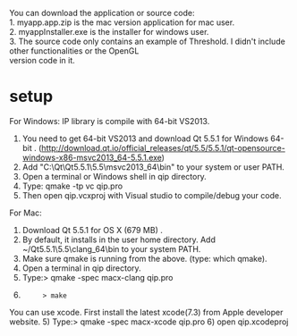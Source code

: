 You can download the application or source code: </br>
     1. myapp.app.zip is the mac version application for mac user.</br>
     2. myappInstaller.exe is the installer for windows user.</br>
     3. The source code only contains an example of Threshold. I didn't include other functionalities or the OpenGL</br> version code in it.

# setup

For Windows:
IP library is compile with 64-bit VS2013.
1) You need to get 64-bit VS2013 and  download Qt 5.5.1 for Windows 64-bit .
(http://download.qt.io/official_releases/qt/5.5/5.5.1/qt-opensource-windows-x86-msvc2013_64-5.5.1.exe)
2) Add "C:\Qt\Qt5.5.1\5.5\msvc2013_64\bin" to your system or user PATH.
3) Open a terminal or Windows shell in qip directory.
4) Type: qmake -tp vc qip.pro
5) Then open qip.vcxproj with Visual studio to compile/debug your code.


For Mac:
1) Download Qt 5.5.1 for OS X (679 MB) .
2) By default, it installs in the user home directory. 
Add ~/Qt5.5.1\5.5\clang_64\bin to your system PATH.
3) Make sure qmake is running from the above. (type: which qmake).
4) Open a terminal in qip directory.
5) Type:> qmake -spec macx-clang qip.pro
6)          > make

You can use xcode. First install the latest xcode(7.3) from Apple developer website.
5) Type:> qmake -spec macx-xcode qip.pro
6) open qip.xcodeproj
